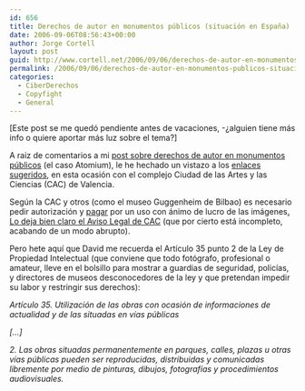 ```yaml
---
id: 656
title: Derechos de autor en monumentos públicos (situación en España)
date: 2006-09-06T08:56:43+00:00
author: Jorge Cortell
layout: post
guid: http://www.cortell.net/2006/09/06/derechos-de-autor-en-monumentos-publicos-situacion-en-espana/
permalink: /2006/09/06/derechos-de-autor-en-monumentos-publicos-situacion-en-espana/
categories:
  - CiberDerechos
  - Copyfight
  - General
---
```

[Este post se me quedó pendiente antes de vacaciones, -¿alguien tiene más info o quiere aportar más luz sobre el tema?]

A raiz de comentarios a mi <a target="_blank" title="Atomium" href="http://www.cortell.net/2006/07/31/%c2%bfpagar-por-tener-ojos-o-memoria-derechos-de-autor-de-monumentos-publicos/">post sobre derechos de autor en monumentos públicos</a> (el caso Atomium), le he hechado un vistazo a los <a target="_blank" title="caso CAC" href="http://www.ojodigital.com/foro/showpost.php?p=680398&postcount=13">enlaces sugeridos</a>, en esta ocasión con el complejo Ciudad de las Artes y las Ciencias (CAC) de Valencia.

Según la CAC y otros (como el museo Guggenheim de Bilbao) es necesario pedir autorización y <a title="Tarifas CAC" target="_blank" href="http://www.ojodigital.com/foro/showpost.php?p=685445&postcount=24">pagar</a> por un uso con ánimo de lucro de las imágenes<a target="_blank" title="tarifas uso fotos CAC" href="http://www.ojodigital.com/foro/showpost.php?p=685445&postcount=24" />. Lo deja bien claro el <a target="_blank" title="Aviso legal CAC" href="http://www.cac.es/galeria/aviso_legal/aviso.htm">Aviso Legal de CAC</a> (que por cierto está incompleto, acabando de un modo abrupto).

Pero hete aquí­ que David me recuerda el Artí­culo 35 punto 2 de la Ley de Propiedad Intelectual (que conviene que todo fotógrafo, profesional o amateur, lleve en el bolsillo para mostrar a guardias de seguridad, policí­as, y directores de museos desconocedores de la ley y que pretendan impedir su labor y restringir sus derechos):

_Artí­culo 35. Utilización de las obras con ocasión de informaciones de actualidad y de las situadas en ví­as públicas_

_[&#8230;]_

_2. Las obras situadas permanentemente en parques, calles, plazas u otras ví­as públicas pueden ser reproducidas, distribuidas y comunicadas libremente por medio de pinturas, dibujos, fotografí­as y procedimientos audiovisuales._